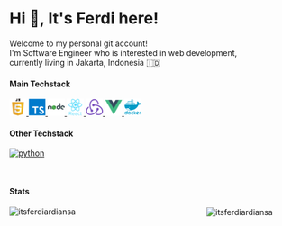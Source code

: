 <div align="left">
  <h1 align="left">Hi 👋, It's Ferdi here!</h1>
<!--   <img
    src="https://raw.githubusercontent.com/itsferdiardiansa/itsferdiardiansa/master/icons/developer.gif"
    width="300"
  />
  <h4>Software Engineer | Focuses on Web Development</h4> -->
</div>

<div align="left">
  <p>
    Welcome to my personal git account! <br />
    I'm Software Engineer who is interested in web development, <br />
    currently living in Jakarta, Indonesia 🇮🇩
  </p>
</div>

<!-- Skills -->
<div align="left">
  <h4>Main Techstack</h4>
  <p>
    <a
      href="https://developer.mozilla.org/en-US/docs/Web/JavaScript"
      target="_blank"
    >
      <img
        src="https://raw.githubusercontent.com/itsferdiardiansa/itsferdiardiansa/master/icons/javascript-2038874-1720087.png"
        alt="javascript"
        width="30"
        height="30"
      />
    </a>
    <a href="https://www.typescriptlang.org/" target="_blank">
      <img
        src="https://raw.githubusercontent.com/itsferdiardiansa/itsferdiardiansa/master/icons/typescript-1174965.png"
        alt="typescript"
        width="30"
        height="30"
      />
    </a>
    <a href="https://nodejs.org" target="_blank">
      <img
        src="https://raw.githubusercontent.com/itsferdiardiansa/itsferdiardiansa/master/icons/nodejs.png"
        alt="nodejs"
        width="30"
        height="30"
      />
    </a>
    <a href="https://reactjs.org/" target="_blank">
      <img
        src="https://raw.githubusercontent.com/itsferdiardiansa/itsferdiardiansa/master/icons/react.png"
        alt="react"
        width="30"
        height="30"
      />
    </a>
    <a href="https://redux.js.org" target="_blank">
      <img
        src="https://raw.githubusercontent.com/itsferdiardiansa/itsferdiardiansa/master/icons/redux.png"
        alt="redux"
        width="30"
        height="30"
      />
    </a>
    <a href="https://vuejs.org/" target="_blank">
      <img
        src="https://raw.githubusercontent.com/itsferdiardiansa/itsferdiardiansa/master/icons/vue.png"
        alt="vuejs"
        width="30"
        height="30"
      />
    </a>
    <a href="https://www.docker.com/" target="_blank">
      <img
        src="https://raw.githubusercontent.com/itsferdiardiansa/itsferdiardiansa/master/icons/docker.png"
        alt="docker"
        width="30"
        height="30"
      />
    </a>
  </p>

  <h4>Other Techstack</h4>
  <p>
    <a href="https://www.python.org" target="_blank">
      <img
        src="https://www.python.org/static/favicon.ico"
        alt="python"
        width="30"
        height="30"
      />
    </a>
  </p>
</div>

<br />

<!--Stats -->

<div>
  <h4>Stats</h4>
  <p>
    <img
      align="left"
      width="350"
      src="https://github-readme-stats.vercel.app/api/top-langs/?username=itsferdiardiansa&layout=compact"
      alt="itsferdiardiansa"
    />
  </p>

  <p>
    <img 
      align="center"
      width="420"
      src="https://github-readme-stats.vercel.app/api?username=itsferdiardiansa&show_icons=true" 
      alt="itsferdiardiansa">
  </p>
</div>
